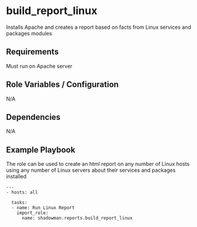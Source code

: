 build_report_linux
========

Installs Apache and creates a report based on facts from Linux services and packages modules

Requirements
------------

Must run on Apache server

Role Variables / Configuration
--------------

N/A

Dependencies
------------

N/A

Example Playbook
----------------

The role can be used to create an html report on any number of Linux hosts using any number of Linux servers about their services and packages installed


```
---
- hosts: all

  tasks:
  - name: Run Linux Report
    import_role:
      name: shadowman.reports.build_report_linux
      
```